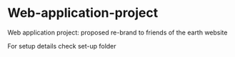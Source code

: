 # Web-application-project
Web application project: proposed re-brand to friends of the earth website


For setup details check set-up folder
